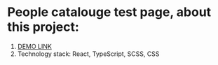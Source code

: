 # People catalouge test page, about this project:
1. [DEMO LINK](https://efdalyalcin.github.io/react_people-catalogue-basic/)
2. Technology stack: React, TypeScript, SCSS, CSS
